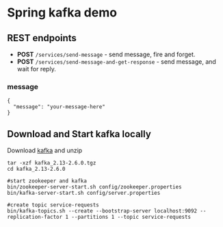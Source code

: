 # Spring kafka demo

## REST endpoints
* __POST__ ``/services/send-message`` - send message, fire and forget.
* __POST__ ``/services/send-message-and-get-response`` - send message, and wait for reply.

### message
```
{
  "message": "your-message-here"
}
``` 

## Download and Start kafka locally
Download [kafka](https://downloads.apache.org/kafka/2.6.0/kafka_2.13-2.6.0.tgz) and unzip
```
tar -xzf kafka_2.13-2.6.0.tgz
cd kafka_2.13-2.6.0

#start zookeeper and kafka
bin/zookeeper-server-start.sh config/zookeeper.properties
bin/kafka-server-start.sh config/server.properties

#create topic service-requests
bin/kafka-topics.sh --create --bootstrap-server localhost:9092 --replication-factor 1 --partitions 1 --topic service-requests
```
